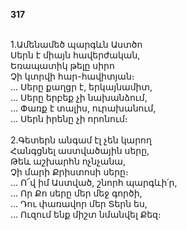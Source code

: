 **317**

\
1.Ամենամեծ պարգևն Աստծո\
Սերն է միայն հավերժական,\
Եռապատիկ թելը սիրո\
Չի կտրվի հար-հավիտյան։\
 ... Սերը քաղցր է, երկայնամիտ,\
 ... Սերը երբեք չի նախանձում,\
 ... Փառք է տալիս, ուրախանում,\
 ... Սերն իրենը չի որոնում։\
\
2.Գետերն անգամ էլ չեն կարող\
Հանգցնել աստվածային սերը,\
Թեև աշխարհն ոչնչանա,\
Չի մարի Քրիստոսի սերը։\
 ... Ո՜վ իմ Աստված, շնորհ պարգևի՛ր,\
 ... Որ Քո սերը մեր մեջ գործի,\
 ... Դու փառավոր մեր Տերն ես,\
 ... Ուզում ենք միշտ նմանվել Քեզ։
